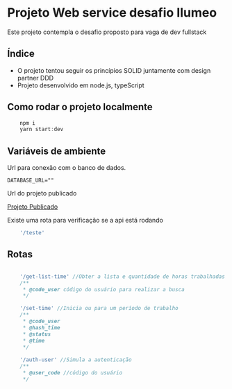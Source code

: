 # Projeto Web service desafio Ilumeo 

Este projeto contempla o desafio proposto para vaga de dev fullstack

## Índice

- O projeto tentou seguir os princípios SOLID juntamente com design partner DDD
- Projeto desenvolvido em node.js, typeScript

## Como rodar o projeto localmente

```js
    npm i
    yarn start:dev
```

## Variáveis de ambiente

Url para conexão com o banco de dados.
```Js
DATABASE_URL=""
```
Url do projeto publicado

[Projeto Publicado](https://ilumeo-test-ws.onrender.com)

Existe uma rota para verificação se a api está rodando

```js
    '/teste'
```

## Rotas

```js

    '/get-list-time' //Obter a lista e quantidade de horas trabalhadas
    /**
     * @code_user código do usuário para realizar a busca
     */

    '/set-time' //Inicia ou para um período de trabalho
    /**
     * @code_user
     * @hash_time
     * @status
     * @time
     */
    
    '/auth-user' //Simula a autenticação
    /**
     * @user_code //código do usuário
     */ 

```


